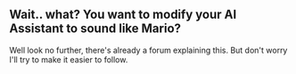 ## Wait.. what? You want to modify your AI Assistant to sound like Mario?
Well look no further, there's already a forum explaining this. But don't worry I'll try to make it easier to follow.
